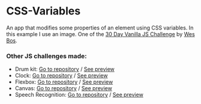 # CSS-Variables
An app that modifies some properties of an element using CSS variables. In this example I use an image. One of the [30 Day Vanilla JS Challenge](https://github.com/wesbos/JavaScript30) by [Wes Bos](https://github.com/wesbos).
### Other JS challenges made:
* Drum kit: [Go to repository](https://github.com/mateovasquez/Drum-kit) / [See preview](https://mateovasquez.github.io/Drum-kit/)
* Clock: [Go to repository](https://github.com/mateovasquez/Clock) / [See preview](https://mateovasquez.github.io/Clock/)
* Flexbox: [Go to repository](https://github.com/mateovasquez/Flexbox) / [See preview](https://mateovasquez.github.io/Flexbox/)
* Canvas: [Go to repository](https://github.com/mateovasquez/Canvas) / [See preview](https://mateovasquez.github.io/Canvas/)
* Speech Recognition: [Go to repository](https://github.com/mateovasquez/Speech-Recognition) / [See preview](https://mateovasquez.github.io/Speech-Recognition/)
